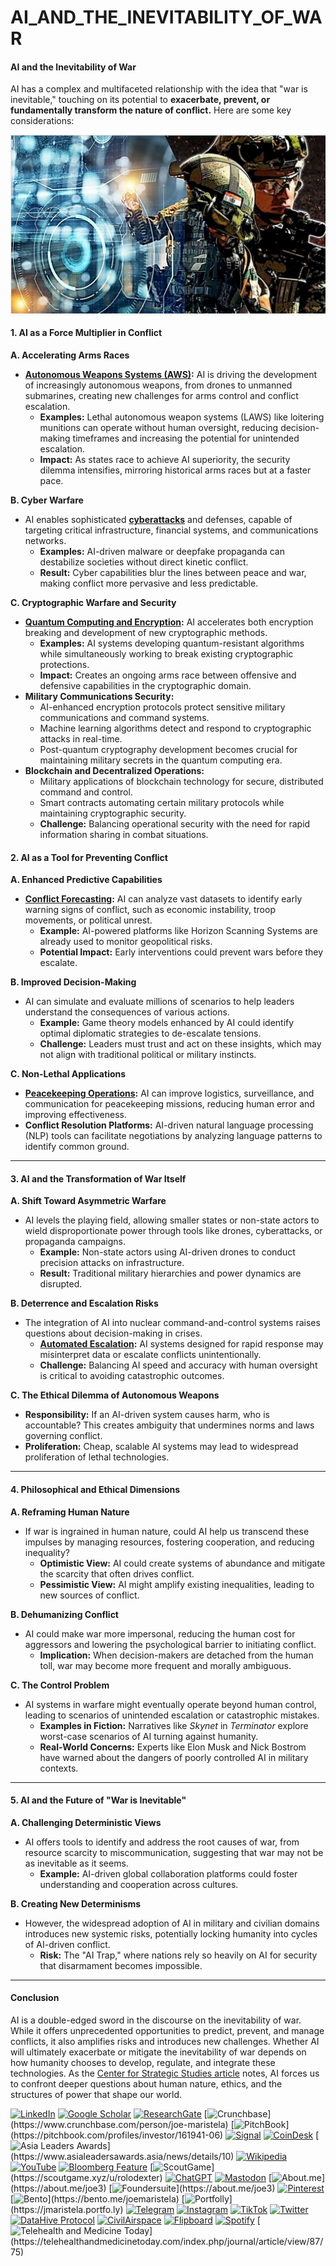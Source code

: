 # AI\_AND\_THE\_INEVITABILITY\_OF\_WAR

#### **AI and the Inevitability of War**

AI has a complex and multifaceted relationship with the idea that "war is inevitable," touching on its potential to **exacerbate, prevent, or fundamentally transform the nature of conflict.** Here are some key considerations:

![AI and War](../MISC/image-2.png)

#### **1. AI as a Force Multiplier in Conflict**

**A. Accelerating Arms Races**

* [**Autonomous Weapons Systems (AWS)**](../MISC/AUTONOMOUS_WEAPONS_SYSTEMS.md)**:** AI is driving the development of increasingly autonomous weapons, from drones to unmanned submarines, creating new challenges for arms control and conflict escalation.
  * **Examples:** Lethal autonomous weapon systems (LAWS) like loitering munitions can operate without human oversight, reducing decision-making timeframes and increasing the potential for unintended escalation.
  * **Impact:** As states race to achieve AI superiority, the security dilemma intensifies, mirroring historical arms races but at a faster pace.

**B. Cyber Warfare**

* AI enables sophisticated [**cyberattacks**](../MISC/CYBER_WARFARE.md) and defenses, capable of targeting critical infrastructure, financial systems, and communications networks.
  * **Examples:** AI-driven malware or deepfake propaganda can destabilize societies without direct kinetic conflict.
  * **Result:** Cyber capabilities blur the lines between peace and war, making conflict more pervasive and less predictable.

**C. Cryptographic Warfare and Security**

* [**Quantum Computing and Encryption**](../PHYSICS/QUANTUM_ENCRYPTION.md)**:** AI accelerates both encryption breaking and development of new cryptographic methods.
  * **Examples:** AI systems developing quantum-resistant algorithms while simultaneously working to break existing cryptographic protections.
  * **Impact:** Creates an ongoing arms race between offensive and defensive capabilities in the cryptographic domain.
* **Military Communications Security:**
  * AI-enhanced encryption protocols protect sensitive military communications and command systems.
  * Machine learning algorithms detect and respond to cryptographic attacks in real-time.
  * Post-quantum cryptography development becomes crucial for maintaining military secrets in the quantum computing era.
* **Blockchain and Decentralized Operations:**
  * Military applications of blockchain technology for secure, distributed command and control.
  * Smart contracts automating certain military protocols while maintaining cryptographic security.
  * **Challenge:** Balancing operational security with the need for rapid information sharing in combat situations.

#### **2. AI as a Tool for Preventing Conflict**

**A. Enhanced Predictive Capabilities**

* [**Conflict Forecasting**](../../joes_notes/CONFLICT_FORECASTING.md)**:** AI can analyze vast datasets to identify early warning signs of conflict, such as economic instability, troop movements, or political unrest.
  * **Example:** AI-powered platforms like Horizon Scanning Systems are already used to monitor geopolitical risks.
  * **Potential Impact:** Early interventions could prevent wars before they escalate.

**B. Improved Decision-Making**

* AI can simulate and evaluate millions of scenarios to help leaders understand the consequences of various actions.
  * **Example:** Game theory models enhanced by AI could identify optimal diplomatic strategies to de-escalate tensions.
  * **Challenge:** Leaders must trust and act on these insights, which may not align with traditional political or military instincts.

**C. Non-Lethal Applications**

* [**Peacekeeping Operations**](../../joes_notes/PEACEKEEPING_OPERATIONS.md)**:** AI can improve logistics, surveillance, and communication for peacekeeping missions, reducing human error and improving effectiveness.
* **Conflict Resolution Platforms:** AI-driven natural language processing (NLP) tools can facilitate negotiations by analyzing language patterns to identify common ground.

***

#### **3. AI and the Transformation of War Itself**

**A. Shift Toward Asymmetric Warfare**

* AI levels the playing field, allowing smaller states or non-state actors to wield disproportionate power through tools like drones, cyberattacks, or propaganda campaigns.
  * **Example:** Non-state actors using AI-driven drones to conduct precision attacks on infrastructure.
  * **Result:** Traditional military hierarchies and power dynamics are disrupted.

**B. Deterrence and Escalation Risks**

* The integration of AI into nuclear command-and-control systems raises questions about decision-making in crises.
  * [**Automated Escalation**](../../joes_notes/AUTOMATED_ESCALATION.md)**:** AI systems designed for rapid response may misinterpret data or escalate conflicts unintentionally.
  * **Challenge:** Balancing AI speed and accuracy with human oversight is critical to avoiding catastrophic outcomes.

**C. The Ethical Dilemma of Autonomous Weapons**

* **Responsibility:** If an AI-driven system causes harm, who is accountable? This creates ambiguity that undermines norms and laws governing conflict.
* **Proliferation:** Cheap, scalable AI systems may lead to widespread proliferation of lethal technologies.

***

#### **4. Philosophical and Ethical Dimensions**

**A. Reframing Human Nature**

* If war is ingrained in human nature, could AI help us transcend these impulses by managing resources, fostering cooperation, and reducing inequality?
  * **Optimistic View:** AI could create systems of abundance and mitigate the scarcity that often drives conflict.
  * **Pessimistic View:** AI might amplify existing inequalities, leading to new sources of conflict.

**B. Dehumanizing Conflict**

* AI could make war more impersonal, reducing the human cost for aggressors and lowering the psychological barrier to initiating conflict.
  * **Implication:** When decision-makers are detached from the human toll, war may become more frequent and morally ambiguous.

**C. The Control Problem**

* AI systems in warfare might eventually operate beyond human control, leading to scenarios of unintended escalation or catastrophic mistakes.
  * **Examples in Fiction:** Narratives like _Skynet_ in _Terminator_ explore worst-case scenarios of AI turning against humanity.
  * **Real-World Concerns:** Experts like Elon Musk and Nick Bostrom have warned about the dangers of poorly controlled AI in military contexts.

***

#### **5. AI and the Future of "War is Inevitable"**

**A. Challenging Deterministic Views**

* AI offers tools to identify and address the root causes of war, from resource scarcity to miscommunication, suggesting that war may not be as inevitable as it seems.
  * **Example:** AI-driven global collaboration platforms could foster understanding and cooperation across cultures.

**B. Creating New Determinisms**

* However, the widespread adoption of AI in military and civilian domains introduces new systemic risks, potentially locking humanity into cycles of AI-driven conflict.
  * **Risk:** The "AI Trap," where nations rely so heavily on AI for security that disarmament becomes impossible.

***

#### **Conclusion**

AI is a double-edged sword in the discourse on the inevitability of war. While it offers unprecedented opportunities to predict, prevent, and manage conflicts, it also amplifies risks and introduces new challenges. Whether AI will ultimately exacerbate or mitigate the inevitability of war depends on how humanity chooses to develop, regulate, and integrate these technologies. As the [Center for Strategic Studies article](https://ceeep.mil.pe/2024/08/15/inteligencia-artificial-y-desinformacion-papel-en-los-conflictos-del-siglo-xxi/?lang=en) notes, AI forces us to confront deeper questions about human nature, ethics, and the structures of power that shape our world.

[![LinkedIn](https://img.shields.io/badge/LinkedIn-Profile-0077B5?style=flat-square\&logo=linkedin\&logoColor=white)](https://linkedin.com/in/rolodexter) [![Google Scholar](https://img.shields.io/badge/Google_Scholar-Profile-4285F4?style=flat-square\&logo=googlescholar\&logoColor=white)](https://scholar.google.com/citations?user=gHTHirEAAAAJ) [![ResearchGate](https://img.shields.io/badge/ResearchGate-Profile-00CCBB?style=flat-square\&logo=researchgate\&logoColor=white)](https://www.researchgate.net/profile/Joe-Maristela-2) [![Crunchbase](https://img.shields.io/badge/Crunchbase-Profile-0288D1?style=flat-square\&logo=data:image/svg+xml;base64,PHN...)](https://www.crunchbase.com/person/joe-maristela) [![PitchBook](https://img.shields.io/badge/PitchBook-Profile-003B6B?style=flat-square\&logo=data:image/svg+xml;base64,PHN...)](https://pitchbook.com/profiles/investor/161941-06) [![Signal](https://img.shields.io/badge/Signal-Profile-6E97F0?style=flat-square\&logo=signal\&logoColor=white)](https://signal.nfx.com/investors/joe-maristela) [![CoinDesk](https://img.shields.io/badge/CoinDesk-Contributor-F7931A?style=flat-square\&logo=news\&logoColor=white)](https://www.coindesk.com/author/joe-maristela) [![Asia Leaders Awards](https://img.shields.io/badge/Asia_Leaders_Awards-Feature-DA291C?style=flat-square\&logo=data:image/svg+xml;base64,PHN...)](https://www.asialeadersawards.asia/news/details/10) [![Wikipedia](https://img.shields.io/badge/Wikipedia-Profile-000000?style=flat-square\&logo=wikipedia\&logoColor=white)](https://en.wikipedia.org/wiki/File:Joe_Maristela_in_Paniqui_Tarlac_Tech_Seminar_2015.jpg) [![YouTube](https://img.shields.io/badge/YouTube-Channel-FF0000?style=flat-square\&logo=youtube\&logoColor=white)](https://www.youtube.com/@rolodexter) [![Bloomberg Feature](https://img.shields.io/badge/Bloomberg-Feature-5E5E5E?style=flat-square\&logo=youtube\&logoColor=white)](https://www.youtube.com/watch?v=Ep8Mo0kRjaY) [![ScoutGame](https://img.shields.io/badge/ScoutGame-Profile-8A2BE2?style=flat-square\&logo=data:image/svg+xml;base64,PHN...)](https://scoutgame.xyz/u/rolodexter) [![ChatGPT](https://img.shields.io/badge/ChatGPT-Resume_and_Biodata-00A67E?style=flat-square\&logo=chatgpt\&logoColor=white)](https://chatgpt.com/g/g-675caa5a54e88191bd807764592df744-joe-s-resume-and-application-data) [![Mastodon](https://img.shields.io/badge/Mastodon-Profile-6364FF?style=flat-square\&logo=mastodon\&logoColor=white)](https://mastodon.social/@JoeMaristela) [![About.me](https://img.shields.io/badge/About.me-Profile-000000?style=flat-square\&logo=data:image/svg+xml;base64,PHN...)](https://about.me/joe3) [![Foundersuite](https://img.shields.io/badge/Foundersuite-Profile-0056D2?style=flat-square\&logo=data:image/svg+xml;base64,PHN...)](https://about.me/joe3) [![Pinterest](https://img.shields.io/badge/Pinterest-@rolodexter-BD081C?style=flat-square\&logo=pinterest\&logoColor=white)](https://nl.pinterest.com/rolodexter/) [![Bento](https://img.shields.io/badge/Bento-Profile-F7931A?style=flat-square\&logo=data:image/svg+xml;base64,PHN...)](https://bento.me/joemaristela) [![Portfolly](https://img.shields.io/badge/Portfolly-Profile-F7931A?style=flat-square\&logo=data:image/svg+xml;base64,PHN...)](https://jmaristela.portfo.ly) [![Telegram](https://img.shields.io/badge/Telegram-Contact-2CA5E0?style=flat-square\&logo=telegram\&logoColor=white)](https://t.me/joemaristela) [![Instagram](https://img.shields.io/badge/Instagram-@joemaristela3-E4405F?style=flat-square\&logo=instagram\&logoColor=white)](https://www.instagram.com/joemaristela3/) [![TikTok](https://img.shields.io/badge/TikTok-@rolodexter-000000?style=flat-square\&logo=tiktok\&logoColor=white)](https://www.tiktok.com/@rolodexter) [![Twitter](https://img.shields.io/badge/Twitter-Profile-1DA1F2?style=flat-square\&logo=twitter\&logoColor=white)](https://twitter.com/joemaristela) [![DataHive Protocol](https://img.shields.io/badge/DataHive-Protocol-005F73?style=flat-square\&logo=github\&logoColor=white)](https://github.com/rolodexter/DataHive-Protocol) [![CivilAirspace](https://img.shields.io/badge/CivilAirspace-Project-023047?style=flat-square\&logo=github\&logoColor=white)](https://github.com/rolodexter/CivilAirspace) [![Flipboard](https://img.shields.io/badge/Flipboard-Magazine-E83151?style=flat-square\&logo=flipboard\&logoColor=white)](https://flipboard.com/@rolodexter/rolodexter-jergu04fz) [![Spotify](https://img.shields.io/badge/Spotify-Listen-1DB954?style=flat-square\&logo=spotify\&logoColor=white)](https://open.spotify.com/show/11s0wEdbc8k3caT6xur57a) [![Telehealth and Medicine Today](https://img.shields.io/badge/Telehealth-Article-0077B5?style=flat-square\&logo=data:image/svg+xml;base64,PHN...)](https://telehealthandmedicinetoday.com/index.php/journal/article/view/87/75)
